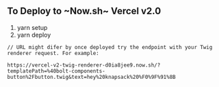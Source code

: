 ## To Deploy to ~Now.sh~ Vercel v2.0
1. yarn setup
2. yarn deploy

```
// URL might difer by once deployed try the endpoint with your Twig renderer request. For example:

https://vercel-v2-twig-renderer-d0ia8jee9.now.sh/?templatePath=%40bolt-components-button%2Fbutton.twig&text=hey%20knapsack%20%F0%9F%91%8B
```

<!-- ## To Test Locally (NOTE: this won't work locally atm until some path updates to due Vercel v2.0 compat are ironed out)
1. yarn setup
2. yarn build
3. yarn start
4. Go to http://localhost:8080/?templatePath=@bolt-components-button/button.twig&text=hello world -->
